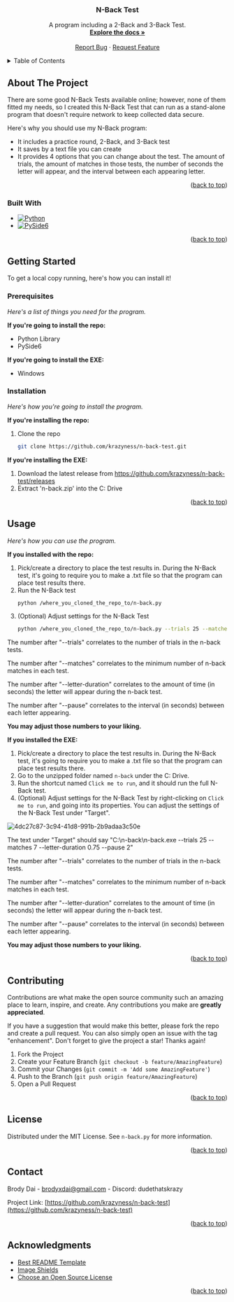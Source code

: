 <!-- Improved compatibility of back to top link: See: https://github.com/othneildrew/Best-README-Template/pull/73 -->
<a name="readme-top"></a>

<!--[![Contributors][contributors-shield]][contributors-url]
[![Issues][issues-shield]][issues-url]
[![MIT License][license-shield]][license-url]-->



<h3 align="center">N-Back Test</h3>

  <p align="center">
    A program including a 2-Back and 3-Back Test.
    <br />
    <a href="https://github.com/krazyness/n-back-test"><strong>Explore the docs »</strong></a>
    <br />
    <br />
    <a href="https://github.com/krazyness/n-back-test/issues">Report Bug</a>
    ·
    <a href="https://github.com/krazyness/n-back-test/issues">Request Feature</a>
  </p>
</div>



<!-- TABLE OF CONTENTS -->
<details>
  <summary>Table of Contents</summary>
  <ol>
    <li>
      <a href="#about-the-project">About The Project</a>
      <ul>
        <li><a href="#built-with">Built With</a></li>
      </ul>
    </li>
    <li>
      <a href="#getting-started">Getting Started</a>
      <ul>
        <li><a href="#prerequisites">Prerequisites</a></li>
        <li><a href="#installation">Installation</a></li>
      </ul>
    </li>
    <li><a href="#usage">Usage</a></li>
    <li><a href="#contributing">Contributing</a></li>
    <li><a href="#license">License</a></li>
    <li><a href="#contact">Contact</a></li>
    <li><a href="#acknowledgments">Acknowledgments</a></li>
  </ol>
</details>



<!-- ABOUT THE PROJECT -->
## About The Project

There are some good N-Back Tests available online; however, none of them fitted my needs, so I created this N-Back Test that can run as a
stand-alone program that doesn't require network to keep collected data secure.

Here's why you should use my N-Back program:
* It includes a practice round, 2-Back, and 3-Back test
* It saves by a text file you can create
* It provides 4 options that you can change about the test. The amount of trials, the amount of matches in those tests, the number of seconds the
letter will appear, and the interval between each appearing letter. 

<p align="right">(<a href="#readme-top">back to top</a>)</p>



### Built With

* [![Python][Python.com]][Python-url]
* [![PySide6][PySide6.com]][PySide6-url]

<p align="right">(<a href="#readme-top">back to top</a>)</p>



<!-- GETTING STARTED -->
## Getting Started

To get a local copy running, here's how you can install it!

### Prerequisites

_Here's a list of things you need for the program._

**If you're going to install the repo:**
* Python Library
* PySide6

**If you're going to install the EXE:**
* Windows

### Installation

_Here's how you're going to install the program._

**If you're installing the repo:**
1. Clone the repo
   ```sh
   git clone https://github.com/krazyness/n-back-test.git
   ```

**If you're installing the EXE:**
1. Download the latest release from https://github.com/krazyness/n-back-test/releases
2. Extract 'n-back.zip' into the C: Drive

<p align="right">(<a href="#readme-top">back to top</a>)</p>


<!-- USAGE EXAMPLES -->
## Usage

_Here's how you can use the program._

**If you installed with the repo:**
1. Pick/create a directory to place the test results in. During the N-Back test, it's going to require you to make a .txt file so that the
program can place test results there.
2. Run the N-Back test
   ```sh
   python /where_you_cloned_the_repo_to/n-back.py
   ```
3. (Optional) Adjust settings for the N-Back Test
   ```sh
   python /where_you_cloned_the_repo_to/n-back.py --trials 25 --matches 7 --letter-duration 0.75 --pause 2
   ``` 
The number after "--trials" correlates to the number of trials in the n-back tests.

The number after "--matches" correlates to the minimum number of n-back matches in each test.

The number after "--letter-duration" correlates to the amount of time (in seconds) the letter will appear during the n-back test.

The number after "--pause" correlates to the interval (in seconds) between each letter appearing.

**You may adjust those numbers to your liking.**


**If you installed the EXE:**
1. Pick/create a directory to place the test results in. During the N-Back test, it's going to require you to make a .txt file so that the
program can place test results there.
2. Go to the unzipped folder named `n-back` under the C: Drive.
3. Run the shortcut named `Click me to run`, and it should run the full N-Back test.
4. (Optional) Adjust settings for the N-Back Test by right-clicking on `Click me to run`, and going into its properties. You can adjust the
settings of the N-Back Test under "Target".

![4dc27c87-3c94-41d8-991b-2b9adaa3c50e](https://github.com/krazyness/n-back-test/assets/138156236/f0b3989d-f91e-4422-91e7-514ff4819582)

The text under "Target" should say "C:\n-back\n-back.exe --trials 25 --matches 7 --letter-duration 0.75 --pause 2"

The number after "--trials" correlates to the number of trials in the n-back tests.

The number after "--matches" correlates to the minimum number of n-back matches in each test.

The number after "--letter-duration" correlates to the amount of time (in seconds) the letter will appear during the n-back test.

The number after "--pause" correlates to the interval (in seconds) between each letter appearing.

**You may adjust those numbers to your liking.**

<p align="right">(<a href="#readme-top">back to top</a>)</p>



<!-- CONTRIBUTING -->
## Contributing

Contributions are what make the open source community such an amazing place to learn, inspire, and create. Any contributions you make are **greatly appreciated**.

If you have a suggestion that would make this better, please fork the repo and create a pull request. You can also simply open an issue with the tag "enhancement".
Don't forget to give the project a star! Thanks again!

1. Fork the Project
2. Create your Feature Branch (`git checkout -b feature/AmazingFeature`)
3. Commit your Changes (`git commit -m 'Add some AmazingFeature'`)
4. Push to the Branch (`git push origin feature/AmazingFeature`)
5. Open a Pull Request

<p align="right">(<a href="#readme-top">back to top</a>)</p>



<!-- LICENSE -->
## License

Distributed under the MIT License. See `n-back.py` for more information.

<p align="right">(<a href="#readme-top">back to top</a>)</p>



<!-- CONTACT -->
## Contact

Brody Dai - brodyxdai@gmail.com - Discord: dudethatskrazy

Project Link: [https://github.com/krazyness/n-back-test](https://github.com/krazyness/n-back-test)

<p align="right">(<a href="#readme-top">back to top</a>)</p>



<!-- ACKNOWLEDGMENTS -->
## Acknowledgments

* [Best README Template](https://github.com/othneildrew/Best-README-Template)
* [Image Shields](https://shields.io/)
* [Choose an Open Source License](https://choosealicense.com/)

<p align="right">(<a href="#readme-top">back to top</a>)</p>



<!-- MARKDOWN LINKS & IMAGES -->
<!-- https://www.markdownguide.org/basic-syntax/#reference-style-links -->
<!--[contributors-shield]: https://img.shields.io/github/contributors/krazyness/n-back-test.svg?style=for-the-badge
[contributors-url]: https://github.com/krazyness/n-back-test/graphs/contributors
[issues-shield]: https://img.shields.io/github/issues/krazyness/n-back-test.svg?style=for-the-badge
[issues-url]: https://github.com/krazyness/n-back-test/issues
[license-shield]: https://img.shields.io/github/license/krazyness/n-back-test.svg?style=for-the-badge
[license-url]: https://github.com/krazyness/n-back-test/blob/master/n-back.py-->
[Python.com]: https://img.shields.io/badge/Python-yellow?style=for-the-badge&logo=python&color=ffde50
[Python-url]: https://www.python.org/
[PySide6.com]: https://img.shields.io/badge/PySide6-green?style=for-the-badge&logo=qt&color=89e093
[PySide6-url]: https://pypi.org/project/PySide6/
